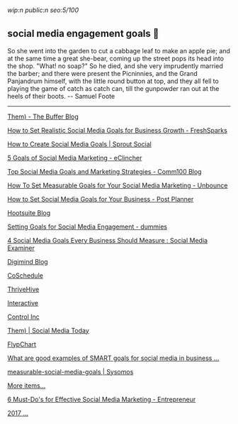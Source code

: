 ###### wip:n public:n seo:5/100

## social media engagement goals :gorilla:

So she went into the garden to cut a cabbage leaf to make an apple pie;
and at the same time a great she-bear, coming up the street pops its head
into the shop. "What! no soap?" So he died, and she very imprudently
married the barber; and there were present the Picninnies, and the Grand
Panjandrum himself, with the little round button at top, and they all
fell to playing the game of catch as catch can, till the gunpowder ran
out at the heels of their boots.
		-- Samuel Foote


----------


[Them) - The Buffer Blog ](http://blog.bufferapp.com/10-social-media-goals/amp)

[ ](https://blog.bufferapp.com/10-social-media-goals/amp)

[How to Set Realistic Social Media Goals for Business Growth - FreshSparks ](http://freshsparks.com/social-media-goals/)

[ ](https://freshsparks.com/social-media-goals/)

[How to Create Social Media Goals | Sprout Social ](http://sproutsocial.com/insights/social-media-goals/amp/)

[ ](https://sproutsocial.com/insights/social-media-goals/amp/)

[5 Goals of Social Media Marketing - eClincher ](http://eclincher.com/blog/5-goals-of-social-media-marketing/)

[ ](https://eclincher.com/blog/5-goals-of-social-media-marketing/)

[Top Social Media Goals and Marketing Strategies - Comm100 Blog ](http://www.comm100.com/blog/social-media-goals-strategies.html)

[How To Set Measurable Goals for Your Social Media Marketing - Unbounce ](http://unbounce.com/social-media/how-do-you-measure-your-social-media-marketing/)

[ ](https://unbounce.com/social-media/how-do-you-measure-your-social-media-marketing/)

[How to Set Social Media Goals for Your Business - Post Planner ](http://www.postplanner.com/blog/how-to-set-social-media-goals/?hs_amp=true)

[ ](https://www.postplanner.com/blog/how-to-set-social-media-goals/?hs_amp=true)

[Hootsuite Blog ](http://blog.hootsuite.com/smart-social-media-goals/amp/)

[Setting Goals for Social Media Engagement - dummies ](http://www.dummies.com/social-media/setting-goals-for-social-media-engagement/)

[4 Social Media Goals Every Business Should Measure : Social Media Examiner ](http://www.socialmediaexaminer.com/4-social-media-goals/)

[Digimind Blog ](http://blog.digimind.com/en/agency/campaign-execution/5-objectives-to-integrate-into-your-social-media-marketing-strategy/amp/)

[CoSchedule ](http://coschedule.com/blog/social-media-goals/)

[ThriveHive ](http://thrivehive.com/social-media-marketing-goals-how-to-set-measure-and-achieve-them/)

[Interactive ](http://vulpineinteractive.agency/how-to-set-social-media-marketing-goals/)

[ ](https://vulpineinteractive.agency/how-to-set-social-media-marketing-goals/)

[Control Inc ](http://www.krusecontrolinc.com/business-objectives-metrics-to-measure-social-media-roi/)

[ ](https://www.krusecontrolinc.com/business-objectives-metrics-to-measure-social-media-roi/)

[Them) | Social Media Today ](http://www.socialmediatoday.com/social-business/3-social-media-goals-you-can-set-your-business-and-how-track-them)

[FlypChart ](http://flypchart.co/social-media-goals/)

[ ](https://flypchart.co/social-media-goals/)

[What are good examples of SMART goals for social media in business ... ](http://www.quora.com/What-are-good-examples-of-SMART-goals-for-social-media-in-business)

[ ](https://www.quora.com/What-are-good-examples-of-SMART-goals-for-social-media-in-business)

[measurable-social-media-goals | Sysomos ](http://sysomos.com/resources/measurable-social-media-goals/)

[More items...](http://www.entrepreneur.com/article/292169)

[      6 Must-Do's for Effective Social Media Marketing - Entrepreneur ](https://www.entrepreneur.com/article/292169)

[      2017 ... ](https://www.wordstream.com/blog/ws/2014/01/09/social-media-marketing-strategies)

